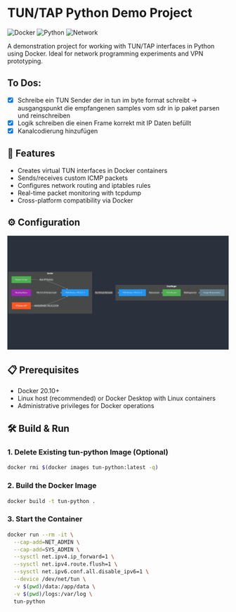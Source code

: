 # TUN/TAP Python Demo Project

![Docker](https://img.shields.io/badge/Docker-20.10%2B-blue)
![Python](https://img.shields.io/badge/Python-3.8%2B-green)
![Network](https://img.shields.io/badge/Network-TUN%2FTAP-orange)

A demonstration project for working with TUN/TAP interfaces in Python using Docker. Ideal for network programming experiments and VPN prototyping.

## To Dos:

- [x] Schreibe ein TUN Sender der in tun im byte format schreibt -> ausgangspunkt die empfangenen samples vom sdr in ip paket parsen und reinschreiben
- [x] Logik schreiben die einen Frame korrekt mit IP Daten befüllt
- [x] Kanalcodierung hinzufügen

## 🌟 Features
- Creates virtual TUN interfaces in Docker containers
- Sends/receives custom ICMP packets
- Configures network routing and iptables rules
- Real-time packet monitoring with tcpdump
- Cross-platform compatibility via Docker

## ⚙️ Configuration

<div style="text-align: center;">
  <img src="mermaid-diagram-2025-03-13-140452.png" alt="Alt-Text" />
</div>

## 📋 Prerequisites
- Docker 20.10+
- Linux host (recommended) or Docker Desktop with Linux containers
- Administrative privileges for Docker operations

## 🛠️ Build & Run

### 1. Delete Existing tun-python Image (Optional)

```bash
docker rmi $(docker images tun-python:latest -q)
```

### 2. Build the Docker Image


```bash
docker build -t tun-python .
```

### 3. Start the Container

```bash
docker run --rm -it \
  --cap-add=NET_ADMIN \
  --cap-add=SYS_ADMIN \
  --sysctl net.ipv4.ip_forward=1 \
  --sysctl net.ipv4.route.flush=1 \
  --sysctl net.ipv6.conf.all.disable_ipv6=1 \
  --device /dev/net/tun \
  -v $(pwd)/data:/app/data \
  -v $(pwd)/logs:/var/log \
  tun-python
```